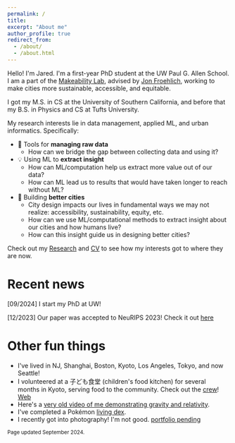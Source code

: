 ```yaml
---
permalink: /
title: 
excerpt: "About me"
author_profile: true
redirect_from: 
  - /about/
  - /about.html
---
```


Hello! I'm Jared. I'm a first-year PhD student at the UW Paul G. Allen School. I am a part of the [Makeability Lab](https://makeabilitylab.cs.washington.edu/), advised by [Jon Froehlich](https://jonfroehlich.github.io/), working to make cities more sustainable, accessible, and equitable.

I got my M.S. in CS at the University of Southern California, and before that my B.S. in Physics and CS at Tufts University.

My research interests lie in data management, applied ML, and urban informatics. Specifically:
  * 📝 Tools for **managing raw data**
      * How can we bridge the gap between collecting data and using it?
  * 💡 Using ML to **extract insight**
      * How can ML/computation help us extract more value out of our data?
      * How can ML lead us to results that would have taken longer to reach without ML?
  * 🚞 Building **better cities**
      * City design impacts our lives in fundamental ways we may not realize: accessibility, sustainability, equity, etc.
      * How can we use ML/computational methods to extract insight about our cities and how humans live?
      * How can this insight guide us in designing better cities?

Check out my [Research](/research/) and [CV](/cv_file/hwang_CV.pdf) to see how my interests got to where they are now.

Recent news
======

[09/2024] I start my PhD at UW!

[12/2023] Our paper was accepted to NeuRIPS 2023! Check it out [here](/publications/)


Other fun things
======
* I've lived in NJ, Shanghai, Boston, Kyoto, Los Angeles, Tokyo, and now Seattle! 
* I volunteered at a 子ども食堂 (children's food kitchen) for several months in Kyoto, serving food to the community. Check out the [crew](/images/kodomo.JPG)! [Web](https://www.facebook.com/higashikujochildsdiner/) 
* Here's a [very old video of me demonstrating gravity and relativity](https://youtu.be/M-kAljSDzYI).
* I've completed a Pokémon [living dex](https://bulbapedia.bulbagarden.net/wiki/Living_Pok%C3%A9dex).
* I recently got into photography! I'm not good. [portfolio pending](https://jared-hwang.github.io/)


<sub>Page updated September 2024.</sub>